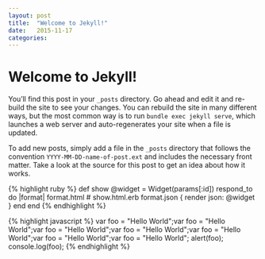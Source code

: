 ```yaml
---
layout: post
title:  "Welcome to Jekyll!"
date:   2015-11-17
categories: 
---
```


# Welcome to Jekyll!

You’ll find this post in your `_posts` directory. Go ahead and edit it and re-build the site to see your changes. You can rebuild the site in many different ways, but the most common way is to run `bundle exec jekyll serve`, which launches a web server and auto-regenerates your site when a file is updated.

To add new posts, simply add a file in the `_posts` directory that follows the convention `YYYY-MM-DD-name-of-post.ext` and includes the necessary front matter. Take a look at the source for this post to get an idea about how it works.

{% highlight ruby %}
def show
  @widget = Widget(params[:id])
  respond_to do |format|
    format.html # show.html.erb
    format.json { render json: @widget }
  end
end
{% endhighlight %}


{% highlight javascript %}
var foo = "Hello World";var foo = "Hello World";var foo = "Hello World";var foo = "Hello World";var foo = "Hello World";var foo = "Hello World";var foo = "Hello World";
alert(foo);
console.log(foo);
{% endhighlight %}
